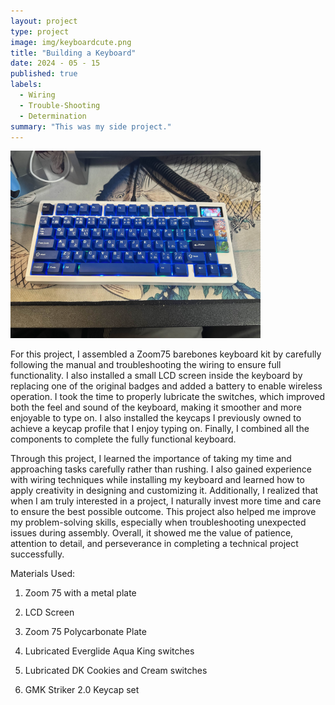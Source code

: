 ```yaml
---
layout: project
type: project
image: img/keyboardcute.png
title: "Building a Keyboard"
date: 2024 - 05 - 15
published: true
labels:
  - Wiring
  - Trouble-Shooting
  - Determination
summary: "This was my side project."
---
```


<div class="text-center p-4">
  <img width="400px" src="../img/myboard.jpg" class="img-thumbnail" >
</div>

For this project, I assembled a Zoom75 barebones keyboard kit by carefully following the manual and troubleshooting the wiring to ensure full functionality. I also installed a small LCD screen inside the keyboard by replacing one of the original badges and added a battery to enable wireless operation. I took the time to properly lubricate the switches, which improved both the feel and sound of the keyboard, making it smoother and more enjoyable to type on. I also installed the keycaps I previously owned to achieve a keycap profile that I enjoy typing on. Finally, I combined all the components to complete the fully functional keyboard.

Through this project, I learned the importance of taking my time and approaching tasks carefully rather than rushing. I also gained experience with wiring techniques while installing my keyboard and learned how to apply creativity in designing and customizing it. Additionally, I realized that when I am truly interested in a project, I naturally invest more time and care to ensure the best possible outcome. This project also helped me improve my problem-solving skills, especially when troubleshooting unexpected issues during assembly. Overall, it showed me the value of patience, attention to detail, and perseverance in completing a technical project successfully.

Materials Used:

1) Zoom 75 with a metal plate
  
2) LCD Screen

3) Zoom 75 Polycarbonate Plate

4) Lubricated Everglide Aqua King switches
   
5) Lubricated DK Cookies and Cream switches
    
6) GMK Striker 2.0 Keycap set
